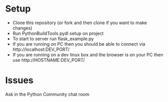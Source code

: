 Setup
=====

* Clone this repository (or fork and then clone if you want to make changes)
* Run PythonBuildTools pydl setup on project
* To start to server run flask_example.py
* If you are running on PC then you should be able to connect via http://localhost:DEV_PORT/
* If you are running on a dev linux box and the browser is on your PC then use http://HOSTNAME:DEV_PORT/

Issues
======

Ask in the Python Community chat room
